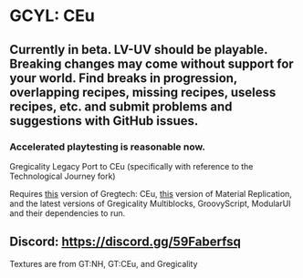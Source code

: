 # GCYL: CEu

## Currently in beta. LV-UV should be playable. Breaking changes may come without support for your world. Find breaks in progression, overlapping recipes, missing recipes, useless recipes, etc. and submit problems and suggestions with GitHub issues.
### Accelerated playtesting is reasonable now.

Gregicality Legacy Port to CEu (specifically with reference to the Technological Journey fork)

Requires [this](https://github.com/GregTechCEu/GregTech/releases/tag/nuclear-testing) version of Gregtech: CEu, [this](https://github.com/MrKono/MaterialReplication/releases/tag/1.3.0pre) version of Material Replication, and the latest versions of Gregicality Multiblocks, GroovyScript, ModularUI and their dependencies to run.

## Discord: https://discord.gg/59Faberfsq

Textures are from GT:NH, GT:CEu, and Gregicality